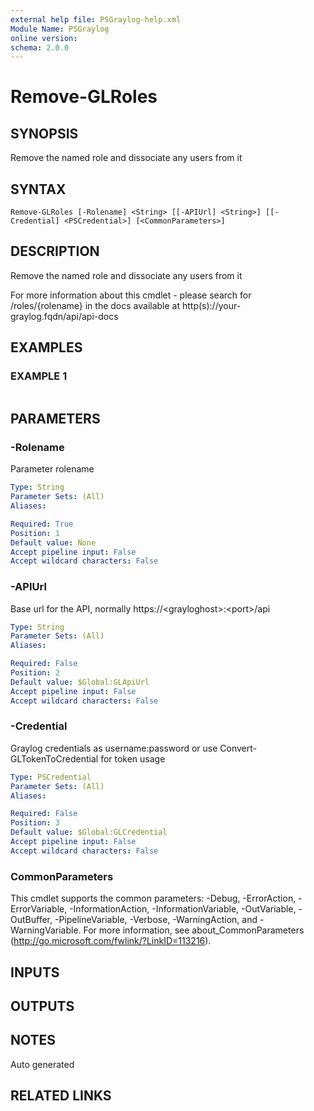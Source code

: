 ```yaml
---
external help file: PSGraylog-help.xml
Module Name: PSGraylog
online version:
schema: 2.0.0
---
```


# Remove-GLRoles

## SYNOPSIS
Remove the named role and dissociate any users from it

## SYNTAX

```
Remove-GLRoles [-Rolename] <String> [[-APIUrl] <String>] [[-Credential] <PSCredential>] [<CommonParameters>]
```

## DESCRIPTION
Remove the named role and dissociate any users from it


For more information about this cmdlet - please search for /roles/{rolename} in the docs available at http(s)://your-graylog.fqdn/api/api-docs

## EXAMPLES

### EXAMPLE 1
```

```

## PARAMETERS

### -Rolename
Parameter rolename

```yaml
Type: String
Parameter Sets: (All)
Aliases:

Required: True
Position: 1
Default value: None
Accept pipeline input: False
Accept wildcard characters: False
```

### -APIUrl
Base url for the API, normally https://\<grayloghost\>:\<port\>/api

```yaml
Type: String
Parameter Sets: (All)
Aliases:

Required: False
Position: 2
Default value: $Global:GLApiUrl
Accept pipeline input: False
Accept wildcard characters: False
```

### -Credential
Graylog credentials as username:password or use Convert-GLTokenToCredential for token usage

```yaml
Type: PSCredential
Parameter Sets: (All)
Aliases:

Required: False
Position: 3
Default value: $Global:GLCredential
Accept pipeline input: False
Accept wildcard characters: False
```

### CommonParameters
This cmdlet supports the common parameters: -Debug, -ErrorAction, -ErrorVariable, -InformationAction, -InformationVariable, -OutVariable, -OutBuffer, -PipelineVariable, -Verbose, -WarningAction, and -WarningVariable.
For more information, see about_CommonParameters (http://go.microsoft.com/fwlink/?LinkID=113216).

## INPUTS

## OUTPUTS

## NOTES
Auto generated

## RELATED LINKS
